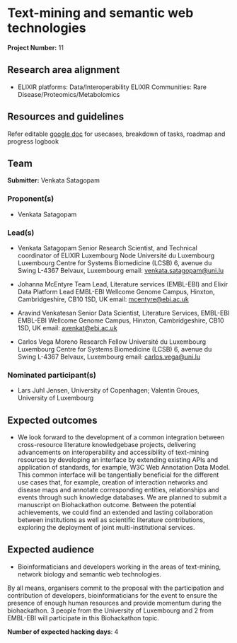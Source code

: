 # Text-mining and semantic web technologies

**Project Number:** 11

## Research area alignment

- ELIXIR platforms: Data/Interoperability 
 ELIXIR Communities: Rare Disease/Proteomics/Metabolomics

## Resources and guidelines

Refer editable [google doc](https://docs.google.com/document/d/1tJslhIdvLVZ1L8hcEOmN-TcqoOTJ4zbq_kQR7NjKeZY/edit?usp=sharing) for usecases, breakdown of tasks, roadmap and progress logbook

## Team

**Submitter:** Venkata Satagopam

### Proponent(s)

- Venkata Satagopam

### Lead(s)

- Venkata Satagopam
 Senior Research Scientist, and Technical coordinator of ELIXIR Luxembourg Node
 Université du Luxembourg
 Luxembourg Centre for Systems Biomedicine (LCSB)
 6, avenue du Swing
 L-4367 Belvaux, Luxembourg
 email: venkata.satagopam@uni.lu
 
- Johanna McEntyre
Team Lead, Literature services (EMBL-EBI) and Elixir Data Platform Lead
EMBL-EBI
Wellcome Genome Campus, Hinxton, Cambridgeshire, CB10 1SD, UK
email: mcentyre@ebi.ac.uk 

- Aravind Venkatesan
Senior Data Scientist, Literature Services, EMBL-EBI
EMBL-EBI
Wellcome Genome Campus, Hinxton, Cambridgeshire, CB10 1SD, UK
email: avenkat@ebi.ac.uk 

- Carlos Vega Moreno
Research Fellow
 Université du Luxembourg
 Luxembourg Centre for Systems Biomedicine (LCSB)
 6, avenue du Swing
 L-4367 Belvaux, Luxembourg
 email: carlos.vega@uni.lu
 
### Nominated participant(s)

- Lars Juhl Jensen, University of Copenhagen; Valentin Groues, University of Luxembourg

## Expected outcomes

- We look forward to the development of a common integration between cross-resource literature knowledgebase projects, delivering advancements on interoperability and accessibility of text-mining resources by developing an interface by extending existing APIs and application of standards, for example, W3C Web Annotation Data Model. This common interface will be tangentially beneficial for the different use cases that, for example, creation of interaction networks and disease maps and annotate corresponding entities, relationships and events through such knowledge databases. We are planned to submit a manuscript on Biohackathon outcome. Between the potential achievements, we could find an extended and lasting collaboration between institutions as well as scientific literature contributions, exploring the deployment of joint multi-institutional services.

## Expected audience

- Bioinformaticians and developers working in the areas of text-mining, network biology and semantic web technologies.
 
 By all means, organisers commit to the proposal with the participation and contribution of developers, bioinformaticians for the event to ensure the presence of enough human resources and provide momentum during the biohackathon. 3 people from the University of Luxembourg and 2 from EMBL-EBI will participate in this Biohackathon topic.

**Number of expected hacking days**: 4

